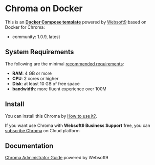 # Chroma on Docker  

This is an **[Docker Compose template](https://github.com/Websoft9/docker-library)** powered by [Websoft9](https://www.websoft9.com) based on Docker for Chroma:


 - community:  1.0.9, latest


## System Requirements

The following are the minimal [recommended requirements](https://www.trychroma.com):

* **RAM**: 4 GB or more
* **CPU**: 2 cores or higher
* **Disk**: at least 10 GB of free space
* **bandwidth**: more fluent experience over 100M  

## Install

You can install this Chroma by [How to use it?](https://github.com/Websoft9/docker-library#how-to-use-it).   

If you want use Chroma with **Websoft9 Business Support** free, you can [subscribe Chroma](https://www.websoft9.com/apps) on Cloud platform

## Documentation

[Chroma Administrator Guide](https://support.websoft9.com/docs/chroma) powered by Websoft9